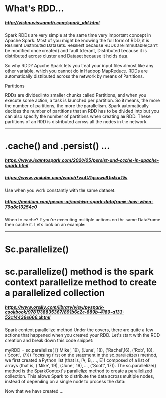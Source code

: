 
# What's RDD...
##### http://vishnuviswanath.com/spark_rdd.html

Spark RDDs are very simple at the same time very important concept in Apache Spark. Most of you might be knowing the full form of RDD, it is Resilient Distributed Datasets. Resilient because RDDs are immutable(can’t be modified once created) and fault tolerant, Distributed because it is distributed across cluster and Dataset because it holds data.

So why RDD? Apache Spark lets you treat your input files almost like any other variable, which you cannot do in Hadoop MapReduce. RDDs are automatically distributed across the network by means of Partitions.

Partitions

RDDs are divided into smaller chunks called Partitions, and when you execute some action, a task is launched per partition. So it means, the more the number of partitions, the more the parallelism. Spark automatically decides the number of partitions that an RDD has to be divided into but you can also specify the number of partitions when creating an RDD. These partitions of an RDD is distributed across all the nodes in the network.

---


# .cache() and .persist() ...
##### https://www.learntospark.com/2020/05/persist-and-cache-in-apache-spark.html
##### https://www.youtube.com/watch?v=4U1qscwcB1g&t=10s
#####
#####
#####

Use when you work constantly with the same dataset.

##### https://medium.com/pecan-ai/caching-spark-dataframe-how-when-79a8c13254c0
When to cache?
If you’re executing multiple actions on the same DataFrame then cache it.
Let’s look on an example:

---

# Sc.parallelize()
# sc.parallelize() method is the spark context parallelize method to create a parallelized collection
##### https://www.oreilly.com/library/view/pyspark-cookbook/9781788835367/891b6c2a-889b-4189-a133-52c14436e666.xhtml
Spark context parallelize method
Under the covers, there are quite a few actions that happened when you created your RDD. Let's start with the RDD creation and break down this code snippet:

myRDD = sc.parallelize(  [('Mike', 19), ('June', 18), ('Rachel',16), ('Rob', 18), ('Scott', 17)])
Focusing first on the statement in the sc.parallelize() method, we first created a Python list (that is, [A, B, ..., E]) composed of a list of arrays (that is, ('Mike', 19), ('June', 19), ..., ('Scott', 17)). The sc.parallelize() method is the SparkContext's parallelize method to create a parallelized collection. This allows Spark to distribute the data across multiple nodes, instead of depending on a single node to process the data:

Now that we have created ...


